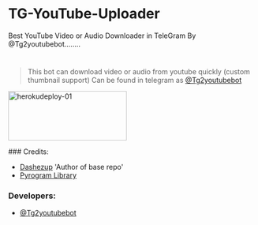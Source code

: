 # TG-YouTube-Uploader

Best YouTube Video or Audio Downloader in TeleGram By @Tg2youtubebot........ 

# 

> This bot can download video or audio from youtube quickly (custom thumbnail support) Can be found in telegram as [@Tg2youtubebot](https://t.me/Tg2youtubebot)

<a href="https://heroku.com/deploy?template=https://github.com/CodeWithNeo/TG-youtube-uploader-unblock">
    <img src="https://github.com/nikhileashy/justfor_testing/blob/main/herokudeploy-01-cropped.svg" alt="herokudeploy-01" border="0" height="100" width="240"></a>
</p>
### Credits:

- [Dashezup](https://github.com/dashezup) 'Author of base repo'
- [Pyrogram Library](https://github.com/pyrogram/pyrogram)

### Developers:
- [@Tg2youtubebot](https://t.me/Tg2youtubebot)
